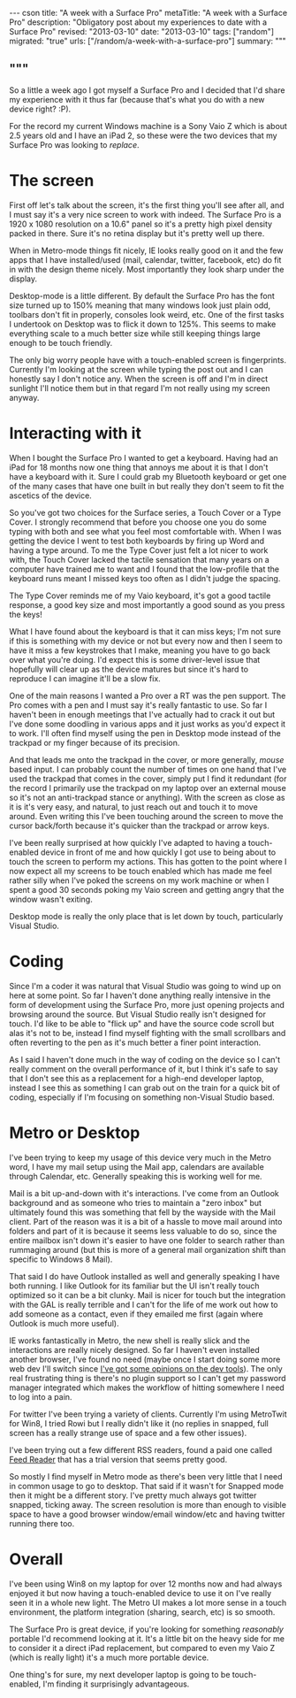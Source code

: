 --- cson
title: "A week with a Surface Pro"
metaTitle: "A week with a Surface Pro"
description: "Obligatory post about my experiences to date with a Surface Pro"
revised: "2013-03-10"
date: "2013-03-10"
tags: ["random"]
migrated: "true"
urls: ["/random/a-week-with-a-surface-pro"]
summary: """

"""
---
So a little a week ago I got myself a Surface Pro and I decided that I'd share my experience with it thus far (because that's what you do with a new device right? :P).

For the record my current Windows machine is a Sony Vaio Z which is about 2.5 years old and I have an iPad 2, so these were the two devices that my Surface Pro was looking to _replace_.

# The screen

First off let's talk about the screen, it's the first thing you'll see after all, and I must say it's a very nice screen to work with indeed. The Surface Pro is a 1920 x 1080 resolution on a 10.6" panel so it's a pretty high pixel density packed in there. Sure it's no retina display but it's pretty well up there.

When in Metro-mode things fit nicely, IE looks really good on it and the few apps that I have installed/used (mail, calendar, twitter, facebook, etc) do fit in with the design theme nicely. Most importantly they look sharp under the display.

Desktop-mode is a little different. By default the Surface Pro has the font size turned up to 150% meaning that many windows look just plain odd, toolbars don't fit in properly, consoles look weird, etc. One of the first tasks I undertook on Desktop was to flick it down to 125%. This seems to make everything scale to a much better size while still keeping things large enough to be touch friendly.

The only big worry people have with a touch-enabled screen is fingerprints. Currently I'm looking at the screen while typing the post out and I can honestly say I don't notice any. When the screen is off and I'm in direct sunlight I'll notice them but in that regard I'm not really using my screen anyway.

# Interacting with it

When I bought the Surface Pro I wanted to get a keyboard. Having had an iPad for 18 months now one thing that annoys me about it is that I don't have a keyboard with it. Sure I could grab my Bluetooth keyboard or get one of the many cases that have one built in but really they don't seem to fit the ascetics of the device.

So you've got two choices for the Surface series, a Touch Cover or a Type Cover. I strongly recommend that before you choose one you do some typing with both and see what you feel most comfortable with. When I was getting the device I went to test both keyboards by firing up Word and having a type around. To me the Type Cover just felt a lot nicer to work with, the Touch Cover lacked the tactile sensation that many years on a computer have trained me to want and I found that the low-profile that the keyboard runs meant I missed keys too often as I didn't judge the spacing.

The Type Cover reminds me of my Vaio keyboard, it's got a good tactile response, a good key size and most importantly a good sound as you press the keys!

What I have found about the keyboard is that it can miss keys; I'm not sure if this is something with my device or not but every now and then I seem to have it miss a few keystrokes that I make, meaning you have to go back over what you're doing. I'd expect this is some driver-level issue that hopefully will clear up as the device matures but since it's hard to reproduce I can imagine it'll be a slow fix.

One of the main reasons I wanted a Pro over a RT was the pen support. The Pro comes with a pen and I must say it's really fantastic to use. So far I haven't been in enough meetings that I've actually had to crack it out but I've done some doodling in various apps and it just works as you'd expect it to work. I'll often find myself using the pen in Desktop mode instead of the trackpad or my finger because of its precision.

And that leads me onto the trackpad in the cover, or more generally, _mouse_ based input. I can probably count the number of times on one hand that I've used the trackpad that comes in the cover, simply put I find it redundant (for the record I primarily use the trackpad on my laptop over an external mouse so it's not an anti-trackpad stance or anything). With the screen as close as it is it's very easy, and natural, to just reach out and touch it to move around. Even writing this I've been touching around the screen to move the cursor back/forth because it's quicker than the trackpad or arrow keys.

I've been really surprised at how quickly I've adapted to having a touch-enabled device in front of me and how quickly I got use to being about to touch the screen to perform my actions. This has gotten to the point where I now expect all my screens to be touch enabled which has made me feel rather silly when I've poked the screens on my work machine or when I spent a good 30 seconds poking my Vaio screen and getting angry that the window wasn't exiting.

Desktop mode is really the only place that is let down by touch, particularly Visual Studio.

# Coding

Since I'm a coder it was natural that Visual Studio was going to wind up on here at some point. So far I haven't done anything really intensive in the form of development using the Surface Pro, more just opening projects and browsing around the source. But Visual Studio really isn't designed for touch. I'd like to be able to "flick up" and have the source code scroll but alas it's not to be, instead I find myself fighting with the small scrollbars and often reverting to the pen as it's much better a finer point interaction.

As I said I haven't done much in the way of coding on the device so I can't really comment on the overall performance of it, but I think it's safe to say that I don't see this as a replacement for a high-end developer laptop, instead I see this as something I can grab out on the train for a quick bit of coding, especially if I'm focusing on something non-Visual Studio based.

# Metro or Desktop

I've been trying to keep my usage of this device very much in the Metro word, I have my mail setup using the Mail app, calendars are available through Calendar, etc. Generally speaking this is working well for me.

Mail is a bit up-and-down with it's interactions. I've come from an Outlook background and as someone who tries to maintain a "zero inbox" but ultimately found  this was something that fell by the wayside with the Mail client. Part of the reason was it is a bit of a hassle to move mail around into folders and part of it is because it seems less valuable to do so, since the entire mailbox isn't down it's easier to have one folder to search rather than rummaging around (but this is more of a general mail organization shift than specific to Windows 8 Mail).

That said I do have Outlook installed as well and generally speaking I have both running. I like Outlook for its familiar but the UI isn't really touch optimized so it can be a bit clunky. Mail is nicer for touch but the integration with the GAL is really terrible and I can't for the life of me work out how to add someone as a contact, even if they emailed me first (again where Outlook is much more useful).

IE works fantastically in Metro, the new shell is really slick and the interactions are really nicely designed. So far I haven't even installed another browser, I've found no need (maybe once I start doing some more web dev I'll switch since [I've got some opinions on the dev tools](http://www.aaron-powell.com/web-dev/ie10-console-thoughts)). The only real frustrating thing is there's no plugin support so I can't get my password manager integrated which makes the workflow of hitting somewhere I need to log into a pain.

For twitter I've been trying a variety of clients. Currently I'm using MetroTwit for Win8, I tried Rowi but I really didn't like it (no replies in snapped, full screen has a really strange use of space and a few other issues).

I've been trying out a few different RSS readers, found a paid one called [Feed Reader](http://apps.microsoft.com/webpdp/app/d03199c9-8e08-469a-bda1-7963099840cc) that has a trial version that seems pretty good.

So mostly I find myself in Metro mode as there's been very little that I need in common usage to go to desktop. That said if it wasn't for Snapped mode then it might be a different story. I've pretty much always got twitter snapped, ticking away. The screen resolution is more than enough to visible space to have a good browser window/email window/etc and having twitter running there too.

# Overall

I've been using Win8 on my laptop for over 12 months now and had always enjoyed it but now having a touch-enabled device to use it on I've really seen it in a whole new light. The Metro UI makes a lot more sense in a touch environment, the platform integration (sharing, search, etc) is so smooth.

The Surface Pro is great device, if you're looking for something _reasonably_ portable I'd recommend looking at it. It's a little bit on the heavy side for me to consider it a direct iPad replacement, but compared to even my Vaio Z (which is really light) it's a much more portable device.

One thing's for sure, my next developer laptop is going to be touch-enabled, I'm finding it surprisingly advantageous.